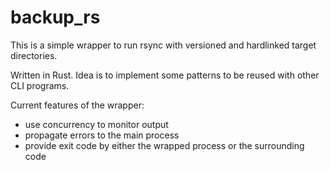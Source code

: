 # backup_rs

This is a simple wrapper to run rsync with versioned and hardlinked target directories.

Written in Rust. Idea is to implement some patterns to be reused with other CLI programs.

Current features of the wrapper:

 - use concurrency to monitor output
 - propagate errors to the main process
 - provide exit code by either the wrapped process or the surrounding code 
